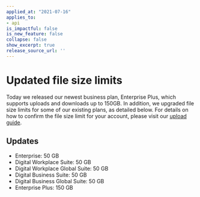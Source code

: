 ```yaml
---
applied_at: "2021-07-16"
applies_to: 
- api
is_impactful: false
is_new_feature: false
collapse: false
show_excerpt: true
release_source_url: ''
---
```


# Updated file size limits

Today we released our newest business plan, Enterprise Plus, which supports
uploads and downloads up to 150GB. In addition, we upgraded file size limits for
some of our existing plans, as detailed below. For details on how to confirm
the file size limit for your account, please visit our
[upload guide][uploadguide].

## Updates

* Enterprise: 50 GB
* Digital Workplace Suite: 50 GB
* Digital Workplace Global Suite: 50 GB
* Digital Business Suite: 50 GB
* Digital Business Global Suite: 50 GB
* Enterprise Plus: 150 GB

[uploadguide]: g://uploads/direct